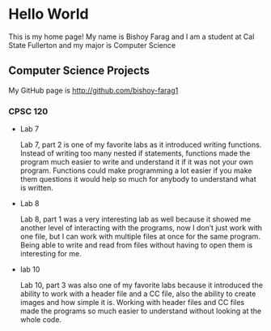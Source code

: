 # Hello World

This is my home page! My name is Bishoy Farag and I am a student at Cal State Fullerton and my major is Computer Science

## Computer Science Projects

My GitHub page is http://github.com/bishoy-farag1

### CPSC 120

* Lab 7

    Lab 7, part 2 is one of my favorite labs as it introduced writing functions. Instead of writing too many nested if statements, functions made the program much easier to write and understand it if it was not your own program. Functions could make programming a lot easier if you make them questions it would help so much for anybody to understand what is written.

* Lab 8

    Lab 8, part 1 was a very interesting lab as well because it showed me another level of interacting with the programs, now I don’t just work with one file, but I can work with multiple files at once for the same program. Being able to write and read from files without having to open them is interesting for me.

* lab 10

    Lab 10, part 3 was also one of my favorite labs because it introduced the ability to work with a header file and a CC file, also the ability to create images and how simple it is. Working with header files and CC files made the programs so much easier to understand without looking at the whole code.